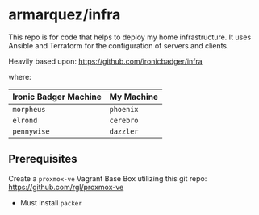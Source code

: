 # armarquez/infra

This repo is for code that helps to deploy my home infrastructure.
It uses Ansible and Terraform for the configuration of servers and
clients.

Heavily based upon: https://github.com/ironicbadger/infra

where:

| Ironic Badger Machine | My Machine |
|-----------------------|------------|
| `morpheus`            | `phoenix`  |
| `elrond`              | `cerebro`  |
| `pennywise`           | `dazzler`  |

## Prerequisites

Create a `proxmox-ve` Vagrant Base Box utilizing this git repo: https://github.com/rgl/proxmox-ve

- Must install `packer`
